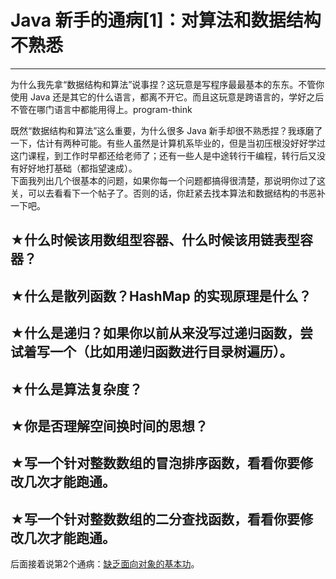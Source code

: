 # Java 新手的通病[1]：对算法和数据结构不熟悉 

-----

 为什么我先拿“数据结构和算法”说事捏？这玩意是写程序最最基本的东东。不管你使用 Java 还是其它的什么语言，都离不开它。而且这玩意是跨语言的，学好之后不管在哪门语言中都能用得上。program-think  
   
 既然“数据结构和算法”这么重要，为什么很多 Java 新手却很不熟悉捏？我琢磨了一下，估计有两种可能。有些人虽然是计算机系毕业的，但是当初压根没好好学过这门课程，到工作时早都还给老师了；还有一些人是中途转行干编程，转行后又没有好好地打基础（都指望速成）。  
 下面我列出几个很基本的问题，如果你每一个问题都搞得很清楚，那说明你过了这关，可以去看看下一个帖子了。否则的话，你赶紧去找本算法和数据结构的书恶补一下吧。  
   
 ## ★什么时候该用数组型容器、什么时候该用链表型容器？  
 ## ★什么是散列函数？HashMap 的实现原理是什么？  
 ## ★什么是递归？如果你以前从来没写过递归函数，尝试着写一个（比如用递归函数进行目录树遍历）。  
 ## ★什么是算法复杂度？  
 ## ★你是否理解空间换时间的思想？  
 ## ★写一个针对整数数组的冒泡排序函数，看看你要修改几次才能跑通。  
 ## ★写一个针对整数数组的二分查找函数，看看你要修改几次才能跑通。  
   
 后面接着说第2个通病：[缺乏面向对象的基本功](https://program-think.blogspot.com/2009/01/defect-of-java-beginner-2-oo.html)。 